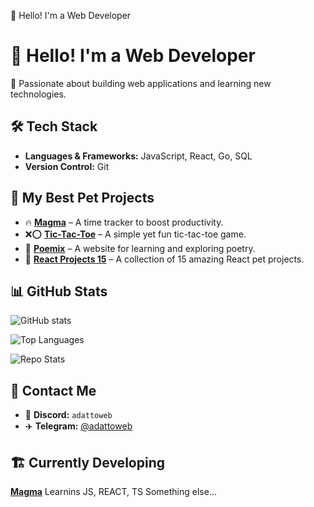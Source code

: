 👋 Hello! I'm a Web Developer
# 👋 Hello! I'm a Web Developer

🚀 Passionate about building web applications and learning new technologies.

## 🛠 Tech Stack

- **Languages & Frameworks:** JavaScript, React, Go, SQL
- **Version Control:** Git

## 🌟 My Best Pet Projects

- 🔥 **[Magma](https://github.com/adattoweb/magma)** – A time tracker to boost productivity.
- ❌⭕ **[Tic-Tac-Toe](https://github.com/adattoweb/tic-tac-toe)** – A simple yet fun tic-tac-toe game.
- 📖 **[Poemix](https://github.com/adattoweb/poemix)** – A website for learning and exploring poetry.
- 🎨 **[React Projects 15](https://github.com/adattoweb/react-projects-15)** – A collection of 15 amazing React pet projects.

## 📊 GitHub Stats

![GitHub stats](https://github-readme-stats.vercel.app/api?username=adattoweb&show_icons=true&theme=dark)   
   
![Top Languages](https://github-readme-stats.vercel.app/api/top-langs/?username=adattoweb&layout=compact&theme=dark)   
   
![Repo Stats](https://github-profile-summary-cards.vercel.app/api/cards/repos-per-language?username=adattoweb&theme=dark)   


## 🤝 Contact Me

- 💬 **Discord:** `adattoweb`
- ✈️ **Telegram:** [@adattoweb](https://t.me/adattoweb)

## 🏗️ Currently Developing
**[Magma](https://github.com/adattoweb/magma)**
Learnins JS, REACT, TS
Something else...
